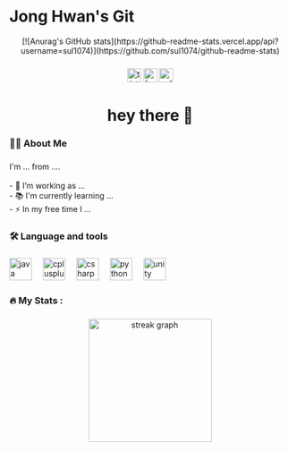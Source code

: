 <div align="center">
  <h1 align = "left">Jong Hwan's Git</h1>
  [![Anurag's GitHub stats](https://github-readme-stats.vercel.app/api?username=sul1074)](https://github.com/sul1074/github-readme-stats)
</div>

###

<div align="center">
  <img src="https://img.shields.io/static/v1?message=Tistory&logo=tistory&label=&color=3D3D3D&logoColor=white&labelColor=&style=for-the-badge" height="25" alt="tistory logo" />
  <img src="https://img.shields.io/static/v1?message=Baekjoon&logo=baekjoon&label=&color=00A9E0&logoColor=white&labelColor=&style=for-the-badge" height="25" alt="baekjoon logo" />
  <img src="https://img.shields.io/static/v1?message=solved.ac&logo=solvedac&label=&color=0061F2&logoColor=white&labelColor=&style=for-the-badge" height="25" alt="solved.ac logo" />
</div>

###

<h1 align="center">hey there 👋</h1>

###

<h3 align="left">👩‍💻  About Me</h3>

###

<p align="left">I'm ... from ....<br><br>- 🔭 I’m working as ...<br>- 📚 I'm currently learning ...<br>- ⚡ In my free time I ...</p>

###

<h3 align="left">🛠 Language and tools</h3>

###

<div align="left">
   <img src="https://cdn.jsdelivr.net/gh/devicons/devicon/icons/java/java-original-wordmark.svg" height="40" alt="java logo"  />
  <img width="12" />
  <img src="https://cdn.jsdelivr.net/gh/devicons/devicon/icons/cplusplus/cplusplus-original.svg" height="40" alt="cplusplus logo"  />
  <img width="12" />
  <img src="https://cdn.jsdelivr.net/gh/devicons/devicon/icons/csharp/csharp-original.svg" height="40" alt="csharp logo"  />
  <img width="12" />
  <img src="https://cdn.jsdelivr.net/gh/devicons/devicon/icons/python/python-original.svg" height="40" alt="python logo"  />
  <img width="12" />
  <img src="https://cdn.jsdelivr.net/gh/devicons/devicon/icons/unity/unity-original-wordmark.svg" height="40" alt="unity logo"  />
</div>

###

<h3 align="left">🔥   My Stats :</h3>

###

<div align="center">
  <img src="https://streak-stats.demolab.com?user=maurodesouza&locale=en&mode=daily&theme=dark&hide_border=false&border_radius=5&order=3" height="220" alt="streak graph"  />
</div>

###
